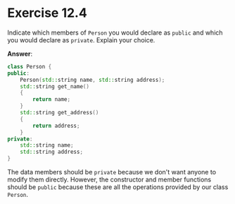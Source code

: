 # Exercise 12.4

Indicate which members of `Person` you would declare as `public` and which you would declare as `private`. Explain your choice.

**Answer**:

```cpp
class Person {
public:
    Person(std::string name, std::string address);
    std::string get_name()
    {
        return name;
    }
    std::string get_address()
    {
        return address;
    }
private:
    std::string name;
    std::string address;
}
```

The data members should be `private` because we don't want anyone to modify them directly. However, the constructor and member functions should be `public` because these are all the operations provided by our class `Person`.